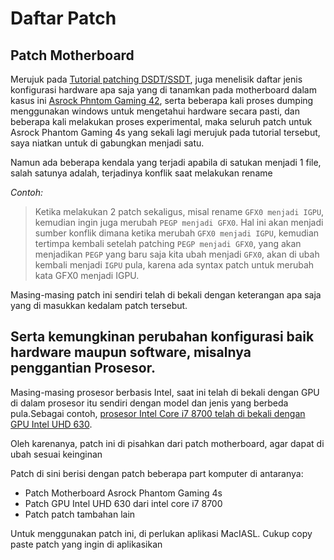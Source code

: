 # Daftar Patch

## Patch Motherboard
Merujuk pada [Tutorial patching DSDT/SSDT](https://github.com/javanesse/Asrock-Phantom-Gaming-4s-Hackintosh/tree/master/DSDT%20-%20SSDT%20Patching), juga menelisik daftar jenis konfigurasi hardware apa saja yang di tanamkan pada motherboard dalam kasus ini [Asrock Phntom Gaming 42](https://www.asrock.com/MB/Intel/Z390%20Phantom%20Gaming%204S/index.asp#Specification), serta beberapa kali proses dumping menggunakan windows untuk mengetahui hardware secara pasti, dan beberapa kali melakukan proses experimental, maka seluruh patch untuk Asrock Phantom Gaming 4s yang sekali lagi merujuk pada tutorial tersebut, saya niatkan untuk di gabungkan menjadi satu.

Namun ada beberapa kendala yang terjadi apabila di satukan menjadi 1 file, salah satunya adalah, terjadinya konflik saat melakukan rename

*Contoh:*
> Ketika melakukan 2 patch sekaligus, misal rename `GFX0 menjadi IGPU`, kemudian ingin juga merubah `PEGP menjadi GFX0`. Hal ini akan menjadi sumber konflik dimana ketika merubah `GFX0 menjadi IGPU`, kemudian tertimpa kembali setelah patching `PEGP menjadi GFX0`, yang akan menjadikan `PEGP` yang baru saja kita ubah menjadi `GFX0`, akan di ubah kembali menjadi `IGPU` pula, karena ada syntax patch untuk merubah kata GFX0 menjadi IGPU.

Masing-masing patch ini sendiri telah di bekali dengan keterangan apa saja yang di masukkan kedalam patch tersebut.

## Serta kemungkinan perubahan konfigurasi baik hardware maupun software, misalnya penggantian Prosesor.
Masing-masing prosesor berbasis Intel, saat ini telah di bekali dengan GPU di dalam prosesor itu sendiri dengan model dan jenis yang berbeda pula.Sebagai contoh, [prosesor Intel Core i7 8700 telah di bekali dengan GPU Intel UHD 630](https://ark.intel.com/content/www/us/en/ark/products/126686/intel-core-i7-8700-processor-12m-cache-up-to-4-60-ghz.html).

Oleh karenanya, patch ini di pisahkan dari patch motherboard, agar dapat di ubah sesuai keinginan

Patch di sini berisi dengan patch beberapa part komputer di antaranya:
- Patch Motherboard Asrock Phantom Gaming 4s
- Patch GPU Intel UHD 630 dari intel core i7 8700
- Patch patch tambahan lain


Untuk menggunakan patch ini, di perlukan aplikasi MacIASL.
Cukup copy paste patch yang ingin di aplikasikan
